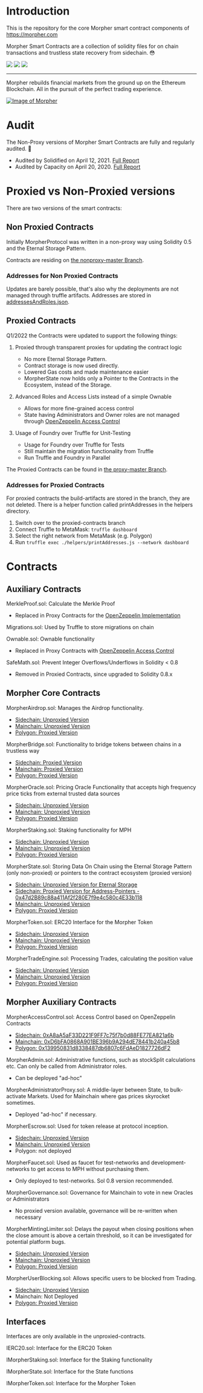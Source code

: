 # Introduction
This is the repository for the core Morpher smart contract components of https://morpher.com

Morpher Smart Contracts are a collection of solidity files for on chain transactions and trustless state recovery from sidechain. 😳

![](https://img.shields.io/david/Morpher-io/MorpherProtocol) ![](https://img.shields.io/github/last-commit/Morpher-io/MorpherProtocol) ![](https://img.shields.io/github/license/Morpher-io/MorpherProtocol)

---

Morpher rebuilds financial markets from the ground up on the Ethereum Blockchain. All in the pursuit of the perfect trading experience.

[![Image of Morpher](./docs/laptop_phone_shot.3303f142.webp)](https://morpher.com)

# Audit

The Non-Proxy versions of Morpher Smart Contracts are fully and regularly audited. 🙌

 * Audited by Solidified on April 12, 2021. [Full Report](./docs/solidified-audit-12.04.2021.pdf)
 * Audited by Capacity on April 20, 2020. [Full Report](./docs/Capacity-MorpherAudit2Result.pdf)

 # Proxied vs Non-Proxied versions

There are two versions of the smart contracts:

## Non Proxied Contracts

Initially MorpherProtocol was written in a non-proxy way using Solidity 0.5 and the Eternal Storage Pattern.

Contracts are residing on [the nonproxy-master Branch](/Morpher-io/MorpherProtocol/tree/unproxied-contracts).

### Addresses for Non Proxied Contracts

Updates are barely possible, that's also why the deployments are not managed through truffle artifacts. Addresses are stored in [addressesAndRoles.json](./docs/addressesAndRoles.json).

## Proxied Contracts

Q1/2022 the Contracts were updated to support the following things:

1. Proxied through transparent proxies for updating the contract logic
    
    * No more Eternal Storage Pattern. 
    * Contract storage is now used directly. 
    * Lowered Gas costs and made maintenance easier
    * MorpherState now holds only a Pointer to the Contracts in the Ecosystem, instead of the Storage.

2. Advanced Roles and Access Lists instead of a simple Ownable

    * Allows for more fine-grained access control
    * State having Administrators and Owner roles are not managed through [OpenZeppelin Access Control](https://docs.openzeppelin.com/contracts/4.x/access-control)

3. Usage of Foundry over Truffle for Unit-Testing

    * Usage for Foundry over Truffle for Tests
    * Still maintain the migration functionality from Truffle
    * Run Truffle and Foundry in Parallel

The Proxied Contracts can be found in [the proxy-master Branch](/Morpher-io/MorpherProtocol/tree/proxied-contracts).

### Addresses for Proxied Contracts

For proxied contracts the build-artifacts are stored in the branch, they are not deleted. There is a helper function called printAddresses in the helpers directory. 

1. Switch over to the proxied-contracts branch
2. Connect Truffle to MetaMask: `truffle dashboard`
3. Select the right network from MetaMask (e.g. Polygon)
4. Run `truffle exec ./helpers/printAddresses.js --network dashboard`

# Contracts


## Auxiliary Contracts
MerkleProof.sol: Calculate the Merkle Proof

* Replaced in Proxy Contracts for the [OpenZeppelin Implementation](https://docs.openzeppelin.com/contracts/4.x/api/utils#MerkleProof)

Migrations.sol: Used by Truffle to store migrations on chain

Ownable.sol: Ownable functionality

* Replaced in Proxy Contracts with [OpenZeppelin Access Control](https://docs.openzeppelin.com/contracts/4.x/access-control)

SafeMath.sol: Prevent Integer Overflows/Underflows in Solidity < 0.8

* Removed in Proxied Contracts, since upgraded to Solidity 0.8.x

## Morpher Core Contracts

MorpherAirdrop.sol: Manages the Airdrop functionality. 

* [Sidechain: Unproxied Version](/Morpher-io/MorpherProtocol/blob/unproxied-contracts/contracts/MorpherAdmin.sol)
* [Mainchain: Unproxied Version](/Morpher-io/MorpherProtocol/blob/unproxied-contracts/contracts/MorpherAdmin.sol)
* [Polygon: Proxied Version](/Morpher-io/MorpherProtocol/blob/proxied-contracts/contracts/MorpherAdmin.sol)

MorpherBridge.sol: Functionality to bridge tokens between chains in a trustless way

* [Sidechain: Proxied Version](/Morpher-io/MorpherProtocol/blob/proxied-contracts/contracts/MorpherBridge.sol)
* [Mainchain: Proxied Version](/Morpher-io/MorpherProtocol/blob/proxied-contracts/contracts/MorpherBridge.sol)
* [Polygon: Proxied Version](/Morpher-io/MorpherProtocol/blob/proxied-contracts/contracts/MorpherBridge.sol)

MorpherOracle.sol: Pricing Oracle Functionality that accepts high frequency price ticks from external trusted data sources

* [Sidechain: Unproxied Version](/Morpher-io/MorpherProtocol/blob/unproxied-contracts/contracts/MorpherOracle.sol)
* [Mainchain: Unproxied Version](/Morpher-io/MorpherProtocol/blob/unproxied-contracts/contracts/MorpherOracle.sol)
* [Polygon: Proxied Version](/Morpher-io/MorpherProtocol/blob/proxied-contracts/contracts/MorpherOracle.sol)

MorpherStaking.sol: Staking functionality for MPH

* [Sidechain: Unproxied Version](/Morpher-io/MorpherProtocol/blob/unproxied-contracts/contracts/MorpherStaking.sol)
* [Mainchain: Unproxied Version](/Morpher-io/MorpherProtocol/blob/unproxied-contracts/contracts/MorpherStaking.sol)
* [Polygon: Proxied Version](/Morpher-io/MorpherProtocol/blob/proxied-contracts/contracts/MorpherStaking.sol)

MorpherState.sol: Storing Data On Chain using the Eternal Storage Pattern (only non-proxied) or pointers to the contract ecosystem (proxied version)

* [Sidechain: Unproxied Version for Eternal Storage](/Morpher-io/MorpherProtocol/blob/unproxied-contracts/contracts/MorpherState.sol)
* [Sidechain: Proxied Version for Address-Pointers - 0x47d2B89c88a411Af2f280E7f9e4c580c4E33b118](/Morpher-io/MorpherProtocol/blob/proxied-contracts/contracts/MorpherState.sol)
* [Mainchain: Unproxied Version](/Morpher-io/MorpherProtocol/blob/unproxied-contracts/contracts/MorpherState.sol)
* [Polygon: Proxied Version](/Morpher-io/MorpherProtocol/blob/proxied-contracts/contracts/MorpherState.sol)

MorpherToken.sol: ERC20 Interface for the Morpher Token

* [Sidechain: Unproxied Version](/Morpher-io/MorpherProtocol/blob/unproxied-contracts/contracts/MorpherToken.sol)
* [Mainchain: Unproxied Version](/Morpher-io/MorpherProtocol/blob/unproxied-contracts/contracts/MorpherToken.sol)
* [Polygon: Proxied Version](/Morpher-io/MorpherProtocol/blob/proxied-contracts/contracts/MorpherToken.sol)

MorpherTradeEngine.sol: Processing Trades, calculating the position value

* [Sidechain: Unproxied Version](/Morpher-io/MorpherProtocol/blob/unproxied-contracts/contracts/MorpherTradeEngine.sol)
* [Mainchain: Unproxied Version](/Morpher-io/MorpherProtocol/blob/unproxied-contracts/contracts/MorpherTradeEngine.sol)
* [Polygon: Proxied Version](/Morpher-io/MorpherProtocol/blob/proxied-contracts/contracts/MorpherTradeEngine.sol)

## Morpher Auxiliary Contracts

MorpherAccessControl.sol: Access Control based on OpenZeppelin Contracts

* [Sidechain: 0xA8aA5aF33D221F9FF7c75f7b0d88FE77EA821a6b](/Morpher-io/MorpherProtocol/blob/proxied-contracts/contracts/MorpherAccessControl.sol)
* [Mainchain: 0xD6bFA0868A901BE396b9A294dE78441b240a45b8](/Morpher-io/MorpherProtocol/blob/proxied-contracts/contracts/MorpherAccessControl.sol)
* [Polygon: 0x139950831d8338487db6807c6FdAeD1827726dF2](/Morpher-io/MorpherProtocol/blob/proxied-contracts/contracts/MorpherAccessControl.sol)

MorpherAdmin.sol: Administrative functions, such as stockSplit calculations etc. Can only be called from Administrator roles.

* Can be deployed "ad-hoc"

MorpherAdministratorProxy.sol: A middle-layer between State, to bulk-activate Markets. Used for Mainchain where gas prices skyrocket sometimes.

* Deployed "ad-hoc" if necessary.

MorpherEscrow.sol: Used for token release at protocol inception.

* [Sidechain: Unproxied Version](/Morpher-io/MorpherProtocol/blob/unproxied-contracts/contracts/MorpherEscrow.sol)
* [Mainchain: Unproxied Version](/Morpher-io/MorpherProtocol/blob/unproxied-contracts/contracts/MorpherEscrow.sol)
* Polygon: not deployed

MorpherFaucet.sol: Used as faucet for test-networks and development-networks to get access to MPH without purchasing them.

* Only deployed to test-networks. Sol 0.8 version recommended.

MorpherGovernance.sol: Governance for Mainchain to vote in new Oracles or Administrators 

* No proxied version available, governance will be re-written when necessary

MorpherMintingLimiter.sol: Delays the payout when closing positions when the close amount is above a certain threshold, so it can be investigated for potential platform bugs.

 * [Sidechain: Unproxied Version](/Morpher-io/MorpherProtocol/blob/unproxied-contracts/contracts/MorpherMintingLimiter.sol)
 * [Mainchain: Unproxied Version](/Morpher-io/MorpherProtocol/blob/unproxied-contracts/contracts/MorpherMintingLimiter.sol)
 * [Polygon: Proxied Version](/Morpher-io/MorpherProtocol/blob/proxied-contracts/contracts/MorpherMintingLimiter.sol)

MorpherUserBlocking.sol: Allows specific users to be blocked from Trading.

 * [Sidechain: Unproxied Version](/Morpher-io/MorpherProtocol/blob/unproxied-contracts/contracts/MorpherUserBlocking.sol)
 * Mainchain: Not Deployed
 * [Polygon: Proxied Version](/Morpher-io/MorpherProtocol/blob/proxied-contracts/contracts/MorpherUserBlocking.sol)

## Interfaces

Interfaces are only available in the unproxied-contracts.

IERC20.sol: Interface for the ERC20 Token

IMorpherStaking.sol: Interface for the Staking functionality

IMorpherState.sol: Interface for the State functions

IMorpherToken.sol: Interface for the Morpher Token
